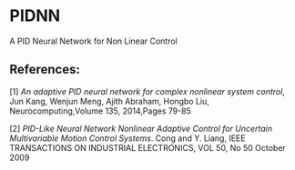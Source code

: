 # PIDNN

A PID Neural Network for Non Linear Control



## References:

[1] *An adaptive PID neural network for complex nonlinear system control*, Jun Kang, Wenjun Meng, Ajith Abraham, Hongbo Liu,
Neurocomputing,Volume 135, 2014,Pages 79-85

[2] *PID-Like Neural Network Nonlinear Adaptive Control for Uncertain Multivariable Motion Control Systems*. Cong and Y. Liang, IEEE TRANSACTIONS ON INDUSTRIAL ELECTRONICS, VOL 50, No 50 October 2009
